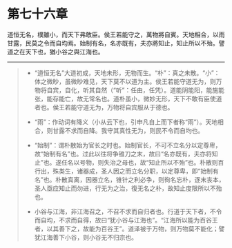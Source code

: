 # 第七十六章

道恒无名，樸雖小，而天下弗敢臣。侯王若能守之，萬物將自賓。天地相合，以雨甘露，民莫之令而自均焉。始制有名，名亦既有，夫亦將知止，知止所以不殆。譬道之在天下也，猶小谷之與江海也。

---

> + “道恒无名”大道初成，天地未形，无物而生。“朴”：真之未散。“小”：体之微眇，虽微眇难见，天下莫不以道为主。侯王若能守道无为，则万物将自宾，自化，听其自然（“听”：任由，任凭）。道能阴能阳，能施能张，能存能亡，故无常名也。道朴虽小，微妙无形，天下不敢有臣使道者也。侯王若能守道无为，万物将自宾服从于德也。
>
> + “雨”：作动词有降义（小从云下也，引申凡自上而下者称“雨”）。天地相合，则甘露不求而自降。我守其真性无为，则民不令而自均也。
>
> + “始制”：谓朴散始为官长之时也。始制官长，不可不立名分以定尊卑，故“始制有名”也。过此以往将争锥刀之末，故曰“名亦既有，夫亦将知止”也。遂任名以号物，则失治之母也，故“知止所以不殆”也。朴散则百行出，殊类生，诸器成，圣人因之而立名分职，以定尊卑，即“始制有名”也。朴散真离，因器立名，锥针之利必争，则徇名忘朴，逐末丧本，圣人亟应知止而勿进，行无为之治，復无名之朴，故知止度限所以不殆也。
>
> + 小谷与江海，非江海召之，不召不求而自归者也。行道于天下者，不令而自均，不求而自得，故曰“犹小谷与江海也”。“江海所以能为百谷王者，以其善下之，故能为百谷王”。道泽被于万物，则万物莫不能化；譬犹江海善下小谷，则小谷无不归宗也。
